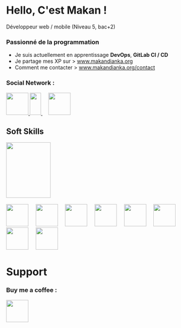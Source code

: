 # Hello, C'est Makan !
Développeur web / mobile (Niveau 5, bac+2)

### Passionné de la programmation
- Je suis actuellement en apprentissage <strong>DevOps</strong>, <strong>GitLab CI / CD</strong>
- Je partage mes XP sur > <a href="www.makandianka.org">www.makandianka.org</a>
- Comment me contacter > <a href="www.makandianka.org/contact">www.makandianka.org/contact</a>

### Social Network :
<a href="https://www.twitter.com/mak_dianka">
    <img src="https://help.twitter.com/content/dam/help-twitter/brand/logo.png" width='60' height='60' />
</a>

<a href="https://www.instagram.com/geek.py">
    <img src="https://upload.wikimedia.org/wikipedia/commons/9/95/Instagram_logo_2022.svg" width='30' height='60' />
</a>
&nbsp  &nbsp
<a href="https://linkedin.com/in/makan-dianka-21b001196">
    <img src="https://legroupeti.com/wp-content/uploads/2018/07/linken.png" width='60' height='60' />
</a>



## Soft Skills
<div>
  <img src="https://www.redhat.com/cms/managed-files/tux-327x360.png" width='120' height='150' />
</div> 

<br />

<div>
  <img src="https://upload.wikimedia.org/wikipedia/commons/thumb/c/c3/Python-logo-notext.svg/1200px-Python-logo-notext.svg.png" width='60' height='60' />
   &nbsp  &nbsp
  <img src="https://cdn.coderons.com/general/tagsall/e6923760-0da2-48d7-b801-ec01ace94c95.png" width='60' height='60' />
   &nbsp  &nbsp
  <img src="https://logodownload.org/wp-content/uploads/2022/04/javascript-logo-4.png" width='60' height='60' />
  &nbsp  &nbsp
  <img src="https://cdn-icons-png.flaticon.com/512/5969/5969059.png" width='60' height='60' />
  &nbsp  &nbsp
  <img src="https://upload.wikimedia.org/wikipedia/commons/thumb/2/27/PHP-logo.svg/1200px-PHP-logo.svg.png" width='60' height='60' />
  &nbsp  &nbsp
  <img src="https://github.com/symfony.png" width='60' height='60' />
  &nbsp  &nbsp
  <img src="https://upload.wikimedia.org/wikipedia/commons/thumb/c/cf/Angular_full_color_logo.svg/640px-Angular_full_color_logo.svg.png" width='60' height='60' />
  &nbsp  &nbsp
  <img src="https://upload.wikimedia.org/wikipedia/commons/thumb/9/9a/Visual_Studio_Code_1.35_icon.svg/1200px-Visual_Studio_Code_1.35_icon.svg.png" width='60' height='60' />
</div>

# Support
### Buy me a coffee :

<a href="https://www.buymeacoffee.com/makandianka">
    <img src="https://play-lh.googleusercontent.com/aMb_Qiolzkq8OxtQZ3Af2j8Zsp-ZZcNetR9O4xSjxH94gMA5c5gpRVbpg-3f_0L7vlo" width='60' height='60' />
</a>
